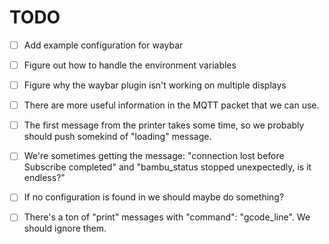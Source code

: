 

# TODO
- [ ] Add example configuration for waybar
- [ ] Figure out how to handle the environment variables
- [ ] Figure why the waybar plugin isn't working on multiple displays
- [ ] There are more useful information in the MQTT packet that we can use.
- [ ] The first message from the printer takes some time, so we probably should push somekind of "loading" message.
- [ ] We're sometimes getting the message: "connection lost before Subscribe completed" and "bambu_status stopped unexpectedly, is it endless?"
- [ ] If no configuration is found in we should maybe do something?
- [ ] There's a ton of "print" messages with "command": "gcode_line". We should ignore them.

